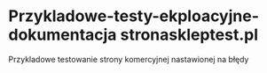 # Przykladowe-testy-ekploacyjne-dokumentacja stronaskleptest.pl
Przykladowe testowanie strony komercyjnej nastawionej na błędy
